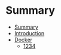 # Summary

* [Summary](SUMMARY.md)
* [Introduction](README.md)
* [Docker](1-Docker/README.md)
    * [1234](1-Docker/1234.md)
